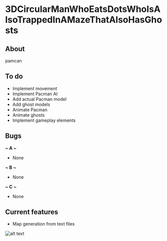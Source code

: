 # 3DCircularManWhoEatsDotsWhoIsAlsoTrappedInAMazeThatAlsoHasGhosts

## About
pamcan

## To do
- Implement movement
- Implement Pacman AI
- Add actual Pacman model
- Add ghost models
- Animate Pacman
- Animate ghosts
- Implement gameplay elements

## Bugs
**~ A ~**
- None

**~ B ~**
- None

**~ C ~**
- None

## Current features
- Map generation from text files

![alt text](https://lh3.googleusercontent.com/proxy/SYc36V32q7mP4fYhyDUr8_3JY_zRiMTlSJyUk_ynoHHrGgMMDUins0MPJOWLBtepPs980T_2IDnXjSNpY5PyyowelrIDW2RP0TygP-Nd9c1xrZ0iCv7NRSQgkNBQiR5VZ-K370ou5WlcVgIQ6cZhVCdeElTzX12KFpQ_qXnfSsCL0mhxfTmyDl4TW1ncGXgrhUsSo632YL6y6SwO48Qu=s500-pd-e365-pc0xffffff)
